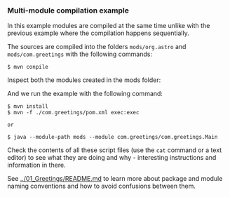 ### Multi-module compilation example

In this example modules are compiled at the same time unlike with the previous example where the compilation happens sequentially.

The sources are compiled into the folders `mods/org.astro` and `mods/com.greetings` with the following commands:

    $ mvn conpile

Inspect both the modules created in the mods folder:

    
And we run the example with the following command:
    
    $ mvn install
    $ mvn -f ./com.greetings/pom.xml exec:exec

    or 

    $ java --module-path mods --module com.greetings/com.greetings.Main
    
Check the contents of all these script files (use the `cat` command or a text editor) to see what they are doing and why - interesting instructions and information in there.

See [../01_Greetings/README.md](../01_Greetings/README.md) to learn more about package and module naming conventions and how to avoid confusions between them.
